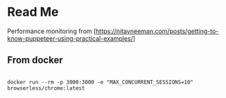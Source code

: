 # Read Me #

Performance monitoring from [https://nitayneeman.com/posts/getting-to-know-puppeteer-using-practical-examples/]

## From docker ##

```script

docker run --rm -p 3000:3000 -e "MAX_CONCURRENT_SESSIONS=10" browserless/chrome:latest

```
